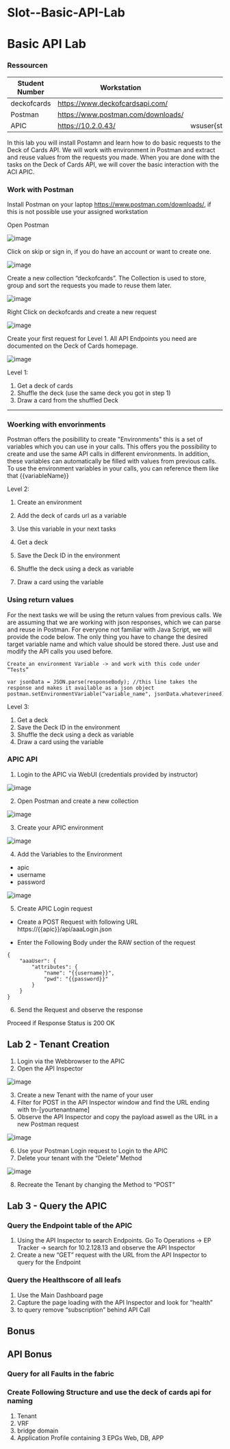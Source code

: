 # Slot--Basic-API-Lab

# Basic API Lab

### Ressourcen

| Student Number  | Workstation |  Zugang |
| ------------- | ------------- | ------------- |
| deckofcards | https://www.deckofcardsapi.com/  |  
| Postman | https://www.postman.com/downloads/ | 
| APIC        | https://10.2.0.43/               | wsuser{studentnumber}/DevnetWorkshop! |

In this lab you will install Postamn and learn how to do basic requests to the Deck of Cards API. We will work with environment in Postman and extract and reuse values from the requests you made. When you are done with the tasks on the Deck of Cards API, we will cover the basic interaction with the ACI APIC.

### Work with Postman

Install Postman on your laptop https://www.postman.com/downloads/, if this is not possible use your assigned workstation

Open Postman

![image](https://github.com/DevNet-Workshop-May-2023/Lab02-BasicApiLab/assets/57700911/397c5a1f-197b-4239-b357-7c5a8e0c2b82)

Click on skip or sign in, if you do have an account or want to create one.

![image](https://github.com/DevNet-Workshop-May-2023/Lab02-BasicApiLab/assets/57700911/2bb928a3-036f-4fbc-aa48-91870008f02d)

Create a new collection “deckofcards”. The Collection is used to store, group and sort the requests you made to reuse them later.

![image](https://github.com/DevNet-Workshop-May-2023/Lab02-BasicApiLab/assets/57700911/3e65c8e4-82d0-404b-ac75-671b818bd0f8)

Right Click on deckofcards and create a new request

![image](https://github.com/DevNet-Workshop-May-2023/Lab02-BasicApiLab/assets/57700911/99645157-e5ed-4439-97e5-0dc45ab09f3f)

Create your first request for Level 1. All API Endpoints you need are documented on the Deck of Cards homepage.

![image](https://github.com/DevNet-Workshop-May-2023/Lab02-BasicApiLab/assets/57700911/1c66cf3a-a9d5-409b-a3eb-776be7d9e507)

Level 1: 
1. Get a deck of cards
2. Shuffle the deck (use the same deck you got in step 1)
3. Draw a card from the shuffled Deck

-----

### Woerking with envorinments

Postman offers the posibillity to create "Environments" this is a set of variables which you can use in your calls. This offers you the possibility to create and use the same API calls in different environments. In addition, these variables can automatically be filled with values from previous calls. To use the environment variables in your calls, you can reference them like that {{variableName}}

Level 2:
1. Create an environment
2. Add the deck of cards url as a variable
3. Use this variable in your next tasks

1. Get a deck
2. Save the Deck ID in the environment
3. Shuffle the deck using a deck as variable
4. Draw a card using the variable

### Using return values

For the next tasks we will be using the return values from previous calls. We are assuming that we are working with json responses, which we can parse and reuse in Postman. For everyone not familiar with Java Script, we will provide the code below. The only thing you have to change the desired target variable name and which value should be stored there. Just use and modify the API calls you used before.

```
Create an environment Variable -> and work with this code under “Tests”

var jsonData = JSON.parse(responseBody); //this line takes the response and makes it available as a json object
postman.setEnvironmentVariable(“variable_name", jsonData.whateverineed);
```

Level 3:
1. Get a deck
2. Save the Deck ID in the environment
3. Shuffle the deck using a deck as variable
4. Draw a card using the variable



### APIC API

1. Login to the APIC via WebUI (credentials provided by instructor)

![image](https://github.com/DevNet-Workshop-May-2023/Lab02-BasicApiLab/assets/57700911/24b1f0e5-1162-4d3e-b1c2-e013d22b33b2)

2. Open Postman and create a new collection

![image](https://github.com/DevNet-Workshop-May-2023/Lab02-BasicApiLab/assets/57700911/96e7f054-1d8f-4a73-9c56-519c1a1698c3)

3. Create your APIC environment

![image](https://github.com/DevNet-Workshop-May-2023/Lab02-BasicApiLab/assets/57700911/8453034b-6853-4552-a8e5-0c41fc8e5560)

4. Add the Variables to the Environment
  - apic
  - username
  - password

![image](https://github.com/DevNet-Workshop-May-2023/Lab02-BasicApiLab/assets/57700911/5d9230b0-c2c8-4318-90e3-dc62e231fb44)
 
5. Create APIC Login request
  - Create a POST Request with following URL
    https://{{apic}}/api/aaaLogin.json

  - Enter the Following Body under the RAW section of the request
```
{
    "aaaUser": {
        "attributes": {
            "name": "{{username}}",
            "pwd": "{{password}}"
        }
    }
}
```
6. Send the Request and observe the response

Proceed if Response Status is 200 OK


## Lab 2 - Tenant Creation

1. Login via the Webbrowser to the APIC
2. Open the API Inspector

![image](https://github.com/DevNet-Workshop-May-2023/Lab02-BasicApiLab/assets/57700911/c40f37ba-500e-456d-94e6-8ab29e16fa4f)

3. Create a new Tenant with the name of your user
4. Filter for POST in the API Inspector window and find the URL ending with tn-[yourtenantname]
5. Observe the API Inspector and copy the payload aswell as the URL in a new Postman request

![image](https://github.com/DevNet-Workshop-May-2023/Lab02-BasicApiLab/assets/57700911/86f5f74e-6fc5-43fa-9ede-b54a3afd17b6)

6. Use your Postman Login request to Login to the APIC
7. Delete your tenant with the “Delete” Method

![image](https://github.com/DevNet-Workshop-May-2023/Lab02-BasicApiLab/assets/57700911/930512e6-cb73-47ff-8279-c0339b71c4b6)

8. Recreate the Tenant by changing the Method to “POST”

## Lab 3 - Query the APIC

### Query the Endpoint table of the APIC

1. Using the API Inspector to search Endpoints. 
   Go To Operations -> EP Tracker -> search for 10.2.128.13 and observe the API Inspector
2. Create a new “GET” request with the URL from the API Inspector to query for the Endpoint

### Query the Healthscore of all leafs
1. Use the Main Dashboard page
2. Capture the page loading with the API Inspector and look for “health”
3. to query remove “subscription” behind API Call

## Bonus

## API Bonus

### Query for all Faults in the fabric

### Create Following Structure and use the deck of cards api for naming

1. Tenant
2. VRF
3. bridge domain
4. Application Profile containing 3 EPGs Web, DB, APP
